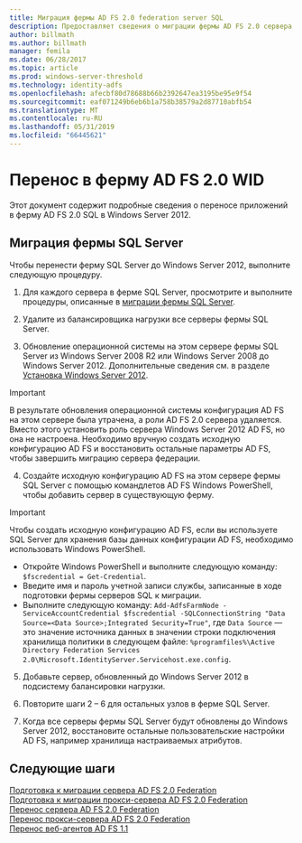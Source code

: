 ```yaml
---
title: Миграция фермы AD FS 2.0 federation server SQL
description: Предоставляет сведения о миграции фермы AD FS 2.0 сервера SQL в Windows Server 2012
author: billmath
ms.author: billmath
manager: femila
ms.date: 06/28/2017
ms.topic: article
ms.prod: windows-server-threshold
ms.technology: identity-adfs
ms.openlocfilehash: afecbf80d78688b66b2392647ea3195be95e9f54
ms.sourcegitcommit: eaf071249b6eb6b1a758b38579a2d87710abfb54
ms.translationtype: MT
ms.contentlocale: ru-RU
ms.lasthandoff: 05/31/2019
ms.locfileid: "66445621"
---
```

# <a name="migrate-an-ad-fs-20-wid-farm"></a>Перенос в ферму AD FS 2.0 WID  
Этот документ содержит подробные сведения о переносе приложений в ферму AD FS 2.0 SQL в Windows Server 2012.


## <a name="migrate-a-sql-server-farm"></a>Миграция фермы SQL Server  
 Чтобы перенести ферму SQL Server до Windows Server 2012, выполните следующую процедуру.  
  
1.  Для каждого сервера в ферме SQL Server, просмотрите и выполните процедуры, описанные в [миграции фермы SQL Server](prepare-to-migrate-a-sql-server-farm.md).  
  
2.  Удалите из балансировщика нагрузки все серверы фермы SQL Server.  
  
3.  Обновление операционной системы на этом сервере фермы SQL Server из Windows Server 2008 R2 или Windows Server 2008 до Windows Server 2012. Дополнительные сведения см. в разделе [Установка Windows Server 2012](https://technet.microsoft.com/library/jj134246.aspx).  
  
> [!IMPORTANT]
>  В результате обновления операционной системы конфигурация AD FS на этом сервере была утрачена, а роли AD FS 2.0 сервера удаляется. Вместо этого установить роль сервера Windows Server 2012 AD FS, но она не настроена. Необходимо вручную создать исходную конфигурацию AD FS и восстановить остальные параметры AD FS, чтобы завершить миграцию сервера федерации.  
  
4. Создайте исходную конфигурацию AD FS на этом сервере фермы SQL Server с помощью командлетов AD FS Windows PowerShell, чтобы добавить сервер в существующую ферму.  
  
> [!IMPORTANT]
>  Чтобы создать исходную конфигурацию AD FS, если вы используете SQL Server для хранения базы данных конфигурации AD FS, необходимо использовать Windows PowerShell.  

  - Откройте Windows PowerShell и выполните следующую команду: `$fscredential = Get-Credential`.  
  - Введите имя и пароль учетной записи службы, записанные в ходе подготовки фермы серверов SQL к миграции.  
  - Выполните следующую команду: `Add-AdfsFarmNode -ServiceAccountCredential $fscredential -SQLConnectionString "Data Source=<Data Source>;Integrated Security=True"`, где `Data Source` — это значение источника данных в значении строки подключения хранилища политики в следующем файле: `%programfiles%\Active Directory Federation Services 2.0\Microsoft.IdentityServer.Servicehost.exe.config`.  
  
5. Добавьте сервер, обновленный до Windows Server 2012 в подсистему балансировки нагрузки.  
  
6. Повторите шаги 2 – 6 для остальных узлов в ферме SQL Server.  
  
7. Когда все серверы фермы SQL Server будут обновлены до Windows Server 2012, восстановите остальные пользовательские настройки AD FS, например хранилища настраиваемых атрибутов.  

## <a name="next-steps"></a>Следующие шаги
 [Подготовка к миграции сервера AD FS 2.0 Federation](prepare-to-migrate-ad-fs-fed-server.md)   
 [Подготовка к миграции прокси-сервера AD FS 2.0 Federation](prepare-to-migrate-ad-fs-fed-proxy.md)   
 [Перенос сервера AD FS 2.0 Federation](migrate-the-ad-fs-fed-server.md)   
 [Перенос прокси-сервера AD FS 2.0 Federation](migrate-the-ad-fs-2-fed-server-proxy.md)   
 [Перенос веб-агентов AD FS 1.1](migrate-the-ad-fs-web-agent.md)



